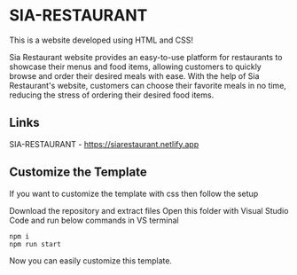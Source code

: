# SIA-RESTAURANT

This is a website developed using HTML and CSS!

Sia Restaurant website provides an easy-to-use platform for restaurants to showcase their menus and food items, allowing customers to quickly browse and order their desired meals with ease. With the
help of Sia Restaurant's website, customers can choose their favorite meals in no time, reducing the stress of ordering their desired food items. 

## Links

SIA-RESTAURANT - https://siarestaurant.netlify.app



## Customize the Template

If you want to customize the template with css then follow the setup

Download the repository and extract files
Open this folder with Visual Studio Code and run below commands in VS terminal


```
npm i
npm run start
```
Now you can easily customize this template. 
